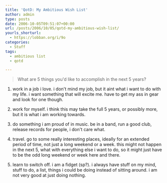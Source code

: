 ```yaml
---
title: 'QotD: My Ambitious Wish List'
author: admin
type: posts
date: 2006-10-05T09:51:07+00:00
url: /posts/2006/10/05/qotd-my-ambitious-wish-list/
yourls_shorturl:
  - https://lobban.org/i/9o
categories:
  - Stuff
tags:
  - ambitious list
  - qotd

---
```

> What are 5 things you'd like to accomplish in the next 5 years? 

1. work in a job i love. i don't mind my job, but it aint what i want to do with my life. i want something that will excite me. have to get my ass in gear and look for one though.

2. work for myself. i think this may take the full 5 years, or possibly more, but it is what i am working towards.

3. do something i am proud of in music. be in a band, run a good club, release records for people, i don't care what.

4. travel. go to some really interesting places, ideally for an extended period of time, not just a long weekend or a week. this might not happen in the next 5, what with everything else i want to do, so it might just have to be the odd long weekend or week here and there.

5. learn to switch off. i am a fidget (sp?). i always have stuff on my mind, stuff to do, a list, things i could be doing instead of sitting around. i am not very good at just doing nothing.